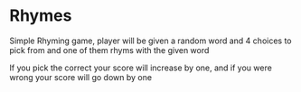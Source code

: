 # Rhymes

Simple Rhyming game, player will be given a random word and 4 choices to pick from and one of them rhyms with the given word 

If you pick the correct your score will increase by one, and if you were wrong your score will go down by one 
